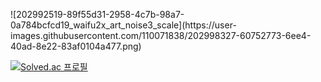 <p align="center" style="...">
</p>
![202992519-89f55d31-2958-4c7b-98a7-0a784bcfcd19_waifu2x_art_noise3_scale](https://user-images.githubusercontent.com/110071838/202998327-60752773-6ee4-40ad-8e22-83af0104a477.png)


[![Solved.ac
프로필](http://mazassumnida.wtf/api/generate_badge?boj={handle})](https://solved.ac/{handle})






<!--
**hyein5391/hyein5391** is a ✨ _special_ ✨ repository because its `README.md` (this file) appears on your GitHub profile.

Here are some ideas to get you started:

- 🔭 I’m currently working on ...
- 🌱 I’m currently learning ...
- 👯 I’m looking to collaborate on ...
- 🤔 I’m looking for help with ...
- 💬 Ask me about ...
- 📫 How to reach me: ...
- 😄 Pronouns: ...
- ⚡ Fun fact: ...
-->
